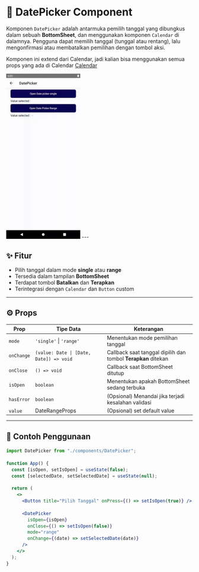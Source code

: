 # 📅 DatePicker Component

Komponen `DatePicker` adalah antarmuka pemilih tanggal yang dibungkus dalam sebuah **BottomSheet**, dan menggunakan komponen `Calendar` di dalamnya. Pengguna dapat memilih tanggal (tunggal atau rentang), lalu mengonfirmasi atau membatalkan pemilihan dengan tombol aksi.

Komponen ini extend dari Calendar, jadi kalian bisa menggunakan semua props yang ada di Calendar [Calendar](../Calendar/README.md)

<img src="../../assets/doc/Datepicker/Datepicker.gif" width=200>
---

## ✨ Fitur

- Pilih tanggal dalam mode **single** atau **range**
- Tersedia dalam tampilan **BottomSheet**
- Terdapat tombol **Batalkan** dan **Terapkan**
- Terintegrasi dengan `Calendar` dan `Button` custom

---

## ⚙️ Props

| Prop        | Tipe Data                       | Keterangan |
|-------------|----------------------------------|------------|
| `mode`      | `'single'` \| `'range'`         | Menentukan mode pemilihan tanggal |
| `onChange`  | `(value: Date \| [Date, Date]) => void` | Callback saat tanggal dipilih dan tombol **Terapkan** ditekan |
| `onClose`   | `() => void`                    | Callback saat BottomSheet ditutup |
| `isOpen`    | `boolean`                       | Menentukan apakah BottomSheet sedang terbuka |
| `hasError`  | `boolean`                       | (Opsional) Menandai jika terjadi kesalahan validasi |
| `value`  | DateRangeProps                       | (Opsional) set default value |

---

## 🧪 Contoh Penggunaan

```jsx
import DatePicker from "./components/DatePicker";

function App() {
  const [isOpen, setIsOpen] = useState(false);
  const [selectedDate, setSelectedDate] = useState(null);

  return (
    <>
      <Button title="Pilih Tanggal" onPress={() => setIsOpen(true)} />

      <DatePicker
        isOpen={isOpen}
        onClose={() => setIsOpen(false)}
        mode="range"
        onChange={(date) => setSelectedDate(date)}
      />
    </>
  );
}

